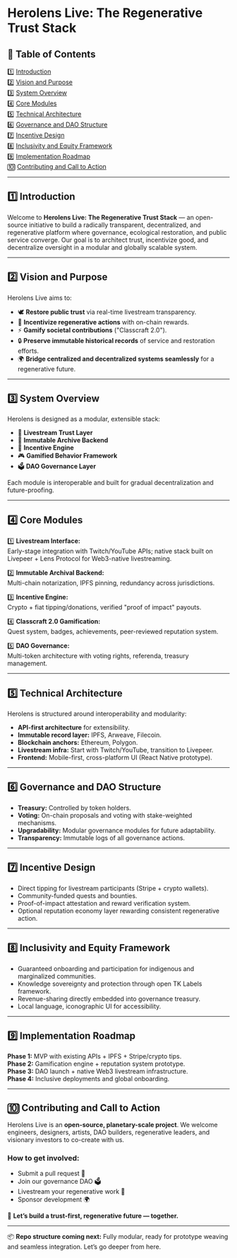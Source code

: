 # Herolens Live: The Regenerative Trust Stack

## 📜 Table of Contents
1️⃣ [Introduction](#1-introduction)  
2️⃣ [Vision and Purpose](#2-vision-and-purpose)  
3️⃣ [System Overview](#3-system-overview)  
4️⃣ [Core Modules](#4-core-modules)  
5️⃣ [Technical Architecture](#5-technical-architecture)  
6️⃣ [Governance and DAO Structure](#6-governance-and-dao-structure)  
7️⃣ [Incentive Design](#7-incentive-design)  
8️⃣ [Inclusivity and Equity Framework](#8-inclusivity-and-equity-framework)  
9️⃣ [Implementation Roadmap](#9-implementation-roadmap)  
🔟 [Contributing and Call to Action](#10-contributing-and-call-to-action)  

---

## 1️⃣ Introduction

Welcome to **Herolens Live: The Regenerative Trust Stack** — an open-source initiative to build a radically transparent, decentralized, and regenerative platform where governance, ecological restoration, and public service converge. Our goal is to architect trust, incentivize good, and decentralize oversight in a modular and globally scalable system.

---

## 2️⃣ Vision and Purpose

Herolens Live aims to:
- 🕊️ **Restore public trust** via real-time livestream transparency.
- 🌱 **Incentivize regenerative actions** with on-chain rewards.
- ⚡ **Gamify societal contributions** ("Classcraft 2.0").
- 🔒 **Preserve immutable historical records** of service and restoration efforts.
- 🌍 **Bridge centralized and decentralized systems seamlessly** for a regenerative future.

---

## 3️⃣ System Overview

Herolens is designed as a modular, extensible stack:
- 🔴 **Livestream Trust Layer**
- 🔐 **Immutable Archive Backend**
- 💸 **Incentive Engine**
- 🎮 **Gamified Behavior Framework**
- 🗳️ **DAO Governance Layer**

Each module is interoperable and built for gradual decentralization and future-proofing.

---

## 4️⃣ Core Modules

1️⃣ **Livestream Interface:**  
Early-stage integration with Twitch/YouTube APIs; native stack built on Livepeer + Lens Protocol for Web3-native livestreaming.

2️⃣ **Immutable Archival Backend:**  
Multi-chain notarization, IPFS pinning, redundancy across jurisdictions.

3️⃣ **Incentive Engine:**  
Crypto + fiat tipping/donations, verified "proof of impact" payouts.

4️⃣ **Classcraft 2.0 Gamification:**  
Quest system, badges, achievements, peer-reviewed reputation system.

5️⃣ **DAO Governance:**  
Multi-token architecture with voting rights, referenda, treasury management.

---

## 5️⃣ Technical Architecture

Herolens is structured around interoperability and modularity:
- **API-first architecture** for extensibility.
- **Immutable record layer:** IPFS, Arweave, Filecoin.
- **Blockchain anchors:** Ethereum, Polygon.
- **Livestream infra:** Start with Twitch/YouTube, transition to Livepeer.
- **Frontend:** Mobile-first, cross-platform UI (React Native prototype).

---

## 6️⃣ Governance and DAO Structure

- **Treasury:** Controlled by token holders.
- **Voting:** On-chain proposals and voting with stake-weighted mechanisms.
- **Upgradability:** Modular governance modules for future adaptability.
- **Transparency:** Immutable logs of all governance actions.

---

## 7️⃣ Incentive Design

- Direct tipping for livestream participants (Stripe + crypto wallets).
- Community-funded quests and bounties.
- Proof-of-impact attestation and reward verification system.
- Optional reputation economy layer rewarding consistent regenerative action.

---

## 8️⃣ Inclusivity and Equity Framework

- Guaranteed onboarding and participation for indigenous and marginalized communities.
- Knowledge sovereignty and protection through open TK Labels framework.
- Revenue-sharing directly embedded into governance treasury.
- Local language, iconographic UI for accessibility.

---

## 9️⃣ Implementation Roadmap

**Phase 1:** MVP with existing APIs + IPFS + Stripe/crypto tips.  
**Phase 2:** Gamification engine + reputation system prototype.  
**Phase 3:** DAO launch + native Web3 livestream infrastructure.  
**Phase 4:** Inclusive deployments and global onboarding.

---

## 🔟 Contributing and Call to Action

Herolens Live is an **open-source, planetary-scale project**. We welcome engineers, designers, artists, DAO builders, regenerative leaders, and visionary investors to co-create with us.

### How to get involved:
- Submit a pull request 🚀
- Join our governance DAO 🗳️
- Livestream your regenerative work 🎥
- Sponsor development 🌍

🌿 **Let’s build a trust-first, regenerative future — together.**

---

📦 **Repo structure coming next:** Fully modular, ready for prototype weaving and seamless integration. Let’s go deeper from here.
